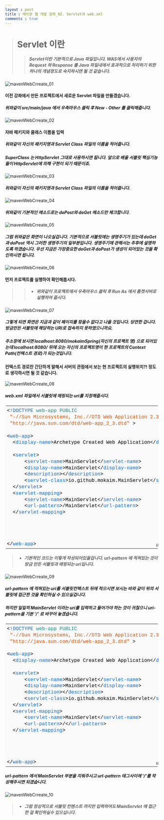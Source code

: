 ```yaml
---
layout : post
title : 메이븐 웹 개발 강좌_02. Servlet과 web.xml
comments : true
---
```


> # Servlet 이란
>> ##### Servlet이란 기본적으로 Java 파일입니다. WAS에서 사용자의 Request 와 Response 를 Java 파일내에서 효과적으로 처리하기 위한 하나의 개념정도로 숙지하시면 될 것 같습니다.




![mavenWebCrreate_01](/assets/mavenWebCreate_01/mavenWebCrreate_01.png)



#### 이전 강좌에서 만든 프로젝트에서 새로운 Servlet 파일을 만들겠습니다.
##### 위와같이 src/main/java 에서 우측마우스 클릭 후 New - Other 를 클릭해줍니다.



![mavenWebCrreate_02](/assets/mavenWebCreate_01/mavenWebCrreate_02.png)



#### 자바 패키지와 클래스 이름을 입력
##### 위와같이 자신의 패키지명과 Servlet Class 파일의 이름을 적어줍니다.
##### SuperClass 는 HttpServlet 그대로 사용하시면 됩니다. 앞으로 배울 서블릿 핵심기능들이 HttpServlet에 의해 구현이 되기 때문이죠.



![mavenWebCrreate_03](/assets/mavenWebCreate_01/mavenWebCrreate_03.png)


##### 위와같이 자신의 패키지명과 Servlet Class 파일의 이름을 적어줍니다.



![mavenWebCrreate_04](/assets/mavenWebCreate_01/mavenWebCrreate_04.png)


##### 위와같이 기본적인 메소드로는 doPost와 doGet 메소드만 체크합니다.



![mavenWebCrreate_05](/assets/mavenWebCreate_01/mavenWebCrreate_05.png)


##### 그럼 위와같은 화면이 나오실겁니다. 기본적으로 서블릿에는 생명주기가 있는데 doGet과 doPost 역시 그러한 생명주기의 일부분입니다. 생명주기에 관해서는 추후에 설명하도록 하겠습니다. 우선 지금은 가장중요한 doGet과 doPost가 생성이 되어있는 것을 확인하시면 됩니다.


![mavenWebCrreate_06](/assets/mavenWebCreate_01/mavenWebCrreate_06.png)


#### 먼저 프로젝트를 실행하여 확인해봅시다.
>> * ##### 위와같이 프로젝트에서 우측마우스 클릭 후 Run As 에서 톰캣서버로 실행하여 줍시다.


![mavenWebCrreate_07](/assets/mavenWebCreate_01/mavenWebCrreate_07.png)


##### 그렇게 되면 화면은 지금과 같이 페이지를 찾을수 없다고 나올 것입니다. 당연한 겁니다. 방금만든 서블릿에 해당하는 URI로 접속하지 못하였으니까요.
##### 주소창에 보시면 localhost:8080/mokaimSpring(자신의 프로젝트 명) 으로 되어있는데  localhost:8080/ 뒤에 오는 자신의 프로젝트명이 현 프로젝트의 Context Path(컨텍스트 경로)가 되는것입니다.
#### 컨텍스트 경로란 간단하게 말해서 서버의 관점에서 보는 현 프로젝트의 실행위치?! 정도로 생각하시면 될 것 같습니다.

![mavenWebCrreate_08](/assets/mavenWebCreate_01/mavenWebCrreate_08.png)

##### web.xml 파일에서 서블릿에 매핑되는 uri를 지정해줍시다.

<div class="colorscripter-code" style="color:#010101;font-family:Consolas, 'Liberation Mono', Menlo, Courier, monospace !important; position:relative !important;overflow:auto"><table class="colorscripter-code-table" style="margin:0;padding:0;border:none;background-color:#fafafa;border-radius:4px;" cellspacing="0" cellpadding="0"><tr><td style="padding:6px 0;text-align:left"><div style="margin:0;padding:0;color:#010101;font-family:Consolas, 'Liberation Mono', Menlo, Courier, monospace !important;line-height:130%"><div style="padding:0 6px; white-space:pre; line-height:130%"><span style="color:#010101">&lt;</span><span style="color:#066de2">!DOCTYPE</span>&nbsp;<span style="color:#0a9989">web-app</span>&nbsp;<span style="color:#0a9989">PUBLIC</span></div><div style="padding:0 6px; white-space:pre; line-height:130%"><span style="color:#0a9989"></span>&nbsp;<span style="color:#df5000">"-//Sun&nbsp;Microsystems,&nbsp;Inc.//DTD&nbsp;Web&nbsp;Application&nbsp;2.3//EN"</span><span style="color:#0a9989"></span></div><div style="padding:0 6px; white-space:pre; line-height:130%"><span style="color:#0a9989"></span>&nbsp;<span style="color:#df5000">"http://java.sun.com/dtd/web-app_2_3.dtd"</span><span style="color:#0a9989"></span>&nbsp;<span style="color:#0a9989"></span><span style="color:#010101">&gt;</span></div><div style="padding:0 6px; white-space:pre; line-height:130%">&nbsp;</div><div style="padding:0 6px; white-space:pre; line-height:130%"><span style="color:#010101">&lt;</span><span style="color:#066de2">web-app</span><span style="color:#010101">&gt;</span></div><div style="padding:0 6px; white-space:pre; line-height:130%">&nbsp;&nbsp;<span style="color:#010101">&lt;</span><span style="color:#066de2">display-name</span><span style="color:#010101">&gt;</span>Archetype&nbsp;Created&nbsp;Web&nbsp;Application<span style="color:#010101">&lt;</span><span style="color:#010101">/</span><span style="color:#066de2">display-name</span><span style="color:#010101">&gt;</span></div><div style="padding:0 6px; white-space:pre; line-height:130%">&nbsp;&nbsp;</div><div style="padding:0 6px; white-space:pre; line-height:130%">&nbsp;&nbsp;<span style="color:#010101">&lt;</span><span style="color:#066de2">servlet</span><span style="color:#010101">&gt;</span></div><div style="padding:0 6px; white-space:pre; line-height:130%">&nbsp;&nbsp;&nbsp;&nbsp;&nbsp;&nbsp;<span style="color:#010101">&lt;</span><span style="color:#066de2">servlet-name</span><span style="color:#010101">&gt;</span>MainServlet<span style="color:#010101">&lt;</span><span style="color:#010101">/</span><span style="color:#066de2">servlet-name</span><span style="color:#010101">&gt;</span></div><div style="padding:0 6px; white-space:pre; line-height:130%">&nbsp;&nbsp;&nbsp;&nbsp;&nbsp;&nbsp;<span style="color:#010101">&lt;</span><span style="color:#066de2">display-name</span><span style="color:#010101">&gt;</span>MainServlet<span style="color:#010101">&lt;</span><span style="color:#010101">/</span><span style="color:#066de2">display-name</span><span style="color:#010101">&gt;</span></div><div style="padding:0 6px; white-space:pre; line-height:130%">&nbsp;&nbsp;&nbsp;&nbsp;&nbsp;&nbsp;<span style="color:#010101">&lt;</span><span style="color:#066de2">description</span><span style="color:#010101">&gt;</span><span style="color:#010101">&lt;</span><span style="color:#010101">/</span><span style="color:#066de2">description</span><span style="color:#010101">&gt;</span></div><div style="padding:0 6px; white-space:pre; line-height:130%">&nbsp;&nbsp;&nbsp;&nbsp;&nbsp;&nbsp;<span style="color:#010101">&lt;</span><span style="color:#066de2">servlet-class</span><span style="color:#010101">&gt;</span>io.github.mokaim.MainServlet<span style="color:#010101">&lt;</span><span style="color:#010101">/</span><span style="color:#066de2">servlet-class</span><span style="color:#010101">&gt;</span></div><div style="padding:0 6px; white-space:pre; line-height:130%">&nbsp;&nbsp;<span style="color:#010101">&lt;</span><span style="color:#010101">/</span><span style="color:#066de2">servlet</span><span style="color:#010101">&gt;</span></div><div style="padding:0 6px; white-space:pre; line-height:130%">&nbsp;&nbsp;<span style="color:#010101">&lt;</span><span style="color:#066de2">servlet-mapping</span><span style="color:#010101">&gt;</span></div><div style="padding:0 6px; white-space:pre; line-height:130%">&nbsp;&nbsp;&nbsp;&nbsp;&nbsp;&nbsp;<span style="color:#010101">&lt;</span><span style="color:#066de2">servlet-name</span><span style="color:#010101">&gt;</span>MainServlet<span style="color:#010101">&lt;</span><span style="color:#010101">/</span><span style="color:#066de2">servlet-name</span><span style="color:#010101">&gt;</span></div><div style="padding:0 6px; white-space:pre; line-height:130%">&nbsp;&nbsp;&nbsp;&nbsp;&nbsp;&nbsp;<span style="color:#010101">&lt;</span><span style="color:#066de2">url-pattern</span><span style="color:#010101">&gt;</span>/MainServlet<span style="color:#010101">&lt;</span><span style="color:#010101">/</span><span style="color:#066de2">url-pattern</span><span style="color:#010101">&gt;</span></div><div style="padding:0 6px; white-space:pre; line-height:130%">&nbsp;&nbsp;<span style="color:#010101">&lt;</span><span style="color:#010101">/</span><span style="color:#066de2">servlet-mapping</span><span style="color:#010101">&gt;</span></div><div style="padding:0 6px; white-space:pre; line-height:130%">&nbsp;&nbsp;</div><div style="padding:0 6px; white-space:pre; line-height:130%">&nbsp;</div><div style="padding:0 6px; white-space:pre; line-height:130%">&nbsp;</div><div style="padding:0 6px; white-space:pre; line-height:130%">&nbsp;</div><div style="padding:0 6px; white-space:pre; line-height:130%"><span style="color:#010101">&lt;</span><span style="color:#010101">/</span><span style="color:#066de2">web-app</span><span style="color:#010101">&gt;</span></div></div><div style="text-align:right;margin-top:-13px;margin-right:5px;font-size:9px;font-style:italic"><a href="http://colorscripter.com/info#e" target="_blank" style="color:#e5e5e5text-decoration:none">Colored by Color Scripter</a></div></td><td style="vertical-align:bottom;padding:0 2px 4px 0"><a href="http://colorscripter.com/info#e" target="_blank" style="text-decoration:none;color:white"><span style="font-size:9px;word-break:normal;background-color:#e5e5e5;color:white;border-radius:10px;padding:1px">cs</span></a></td></tr></table></div>


> * ##### 기본적인 코드는 이렇게 작성되어있을겁니다. url-pattern 에 적혀있는 것이 방금 만든 서블릿과 매핑되는 uri입니다.


![mavenWebCrreate_09](/assets/mavenWebCreate_01/mavenWebCrreate_09.png)
##### url-pattern 에 적혀있는 uri를 서블릿컨텍스트 뒤에 적으시면 보시는 바와 같이 위의 서블릿에 접근한 것을 확인하실 수 있으실겁니다.
##### 하지만 일일히 MainServlet 이라는 uri를 입력하고 들어가야 하는 것이 귀찮으니 uri-pattern을 기본 '/' 로 바꾸어 놓겠습니다.

<div class="colorscripter-code" style="color:#010101;font-family:Consolas, 'Liberation Mono', Menlo, Courier, monospace !important; position:relative !important;overflow:auto"><table class="colorscripter-code-table" style="margin:0;padding:0;border:none;background-color:#fafafa;border-radius:4px;" cellspacing="0" cellpadding="0"><tr><td style="padding:6px 0;text-align:left"><div style="margin:0;padding:0;color:#010101;font-family:Consolas, 'Liberation Mono', Menlo, Courier, monospace !important;line-height:130%"><div style="padding:0 6px; white-space:pre; line-height:130%"><span style="color:#010101">&lt;</span><span style="color:#066de2">!DOCTYPE</span>&nbsp;<span style="color:#0a9989">web-app</span>&nbsp;<span style="color:#0a9989">PUBLIC</span></div><div style="padding:0 6px; white-space:pre; line-height:130%"><span style="color:#0a9989"></span>&nbsp;<span style="color:#df5000">"-//Sun&nbsp;Microsystems,&nbsp;Inc.//DTD&nbsp;Web&nbsp;Application&nbsp;2.3//EN"</span><span style="color:#0a9989"></span></div><div style="padding:0 6px; white-space:pre; line-height:130%"><span style="color:#0a9989"></span>&nbsp;<span style="color:#df5000">"http://java.sun.com/dtd/web-app_2_3.dtd"</span><span style="color:#0a9989"></span>&nbsp;<span style="color:#0a9989"></span><span style="color:#010101">&gt;</span></div><div style="padding:0 6px; white-space:pre; line-height:130%">&nbsp;</div><div style="padding:0 6px; white-space:pre; line-height:130%"><span style="color:#010101">&lt;</span><span style="color:#066de2">web-app</span><span style="color:#010101">&gt;</span></div><div style="padding:0 6px; white-space:pre; line-height:130%">&nbsp;&nbsp;<span style="color:#010101">&lt;</span><span style="color:#066de2">display-name</span><span style="color:#010101">&gt;</span>Archetype&nbsp;Created&nbsp;Web&nbsp;Application<span style="color:#010101">&lt;</span><span style="color:#010101">/</span><span style="color:#066de2">display-name</span><span style="color:#010101">&gt;</span></div><div style="padding:0 6px; white-space:pre; line-height:130%">&nbsp;&nbsp;</div><div style="padding:0 6px; white-space:pre; line-height:130%">&nbsp;&nbsp;<span style="color:#010101">&lt;</span><span style="color:#066de2">servlet</span><span style="color:#010101">&gt;</span></div><div style="padding:0 6px; white-space:pre; line-height:130%">&nbsp;&nbsp;&nbsp;&nbsp;&nbsp;&nbsp;<span style="color:#010101">&lt;</span><span style="color:#066de2">servlet-name</span><span style="color:#010101">&gt;</span>MainServlet<span style="color:#010101">&lt;</span><span style="color:#010101">/</span><span style="color:#066de2">servlet-name</span><span style="color:#010101">&gt;</span></div><div style="padding:0 6px; white-space:pre; line-height:130%">&nbsp;&nbsp;&nbsp;&nbsp;&nbsp;&nbsp;<span style="color:#010101">&lt;</span><span style="color:#066de2">display-name</span><span style="color:#010101">&gt;</span>MainServlet<span style="color:#010101">&lt;</span><span style="color:#010101">/</span><span style="color:#066de2">display-name</span><span style="color:#010101">&gt;</span></div><div style="padding:0 6px; white-space:pre; line-height:130%">&nbsp;&nbsp;&nbsp;&nbsp;&nbsp;&nbsp;<span style="color:#010101">&lt;</span><span style="color:#066de2">description</span><span style="color:#010101">&gt;</span><span style="color:#010101">&lt;</span><span style="color:#010101">/</span><span style="color:#066de2">description</span><span style="color:#010101">&gt;</span></div><div style="padding:0 6px; white-space:pre; line-height:130%">&nbsp;&nbsp;&nbsp;&nbsp;&nbsp;&nbsp;<span style="color:#010101">&lt;</span><span style="color:#066de2">servlet-class</span><span style="color:#010101">&gt;</span>io.github.mokaim.MainServlet<span style="color:#010101">&lt;</span><span style="color:#010101">/</span><span style="color:#066de2">servlet-class</span><span style="color:#010101">&gt;</span></div><div style="padding:0 6px; white-space:pre; line-height:130%">&nbsp;&nbsp;<span style="color:#010101">&lt;</span><span style="color:#010101">/</span><span style="color:#066de2">servlet</span><span style="color:#010101">&gt;</span></div><div style="padding:0 6px; white-space:pre; line-height:130%">&nbsp;&nbsp;<span style="color:#010101">&lt;</span><span style="color:#066de2">servlet-mapping</span><span style="color:#010101">&gt;</span></div><div style="padding:0 6px; white-space:pre; line-height:130%">&nbsp;&nbsp;&nbsp;&nbsp;&nbsp;&nbsp;<span style="color:#010101">&lt;</span><span style="color:#066de2">servlet-name</span><span style="color:#010101">&gt;</span>MainServlet<span style="color:#010101">&lt;</span><span style="color:#010101">/</span><span style="color:#066de2">servlet-name</span><span style="color:#010101">&gt;</span></div><div style="padding:0 6px; white-space:pre; line-height:130%">&nbsp;&nbsp;&nbsp;&nbsp;&nbsp;&nbsp;<span style="color:#010101">&lt;</span><span style="color:#066de2">url-pattern</span><span style="color:#010101">&gt;</span>/<span style="color:#010101">&lt;</span><span style="color:#010101">/</span><span style="color:#066de2">url-pattern</span><span style="color:#010101">&gt;</span></div><div style="padding:0 6px; white-space:pre; line-height:130%">&nbsp;&nbsp;<span style="color:#010101">&lt;</span><span style="color:#010101">/</span><span style="color:#066de2">servlet-mapping</span><span style="color:#010101">&gt;</span></div><div style="padding:0 6px; white-space:pre; line-height:130%">&nbsp;&nbsp;</div><div style="padding:0 6px; white-space:pre; line-height:130%">&nbsp;</div><div style="padding:0 6px; white-space:pre; line-height:130%">&nbsp;</div><div style="padding:0 6px; white-space:pre; line-height:130%">&nbsp;</div><div style="padding:0 6px; white-space:pre; line-height:130%"><span style="color:#010101">&lt;</span><span style="color:#010101">/</span><span style="color:#066de2">web-app</span><span style="color:#010101">&gt;</span></div></div><div style="text-align:right;margin-top:-13px;margin-right:5px;font-size:9px;font-style:italic"><a href="http://colorscripter.com/info#e" target="_blank" style="color:#e5e5e5text-decoration:none">Colored by Color Scripter</a></div></td><td style="vertical-align:bottom;padding:0 2px 4px 0"><a href="http://colorscripter.com/info#e" target="_blank" style="text-decoration:none;color:white"><span style="font-size:9px;word-break:normal;background-color:#e5e5e5;color:white;border-radius:10px;padding:1px">cs</span></a></td></tr></table></div>

##### url-pattern 에서 MainServlet 부분을 지워주시고 url-pattern 태그사이에 '/'를 작성해주시면 되겠습니다.

![mavenWebCrreate_10](/assets/mavenWebCreate_01/mavenWebCrreate_10.jpg)

> * ##### 그럼 정상적으로 서블릿 컨텐스트 까지만 입력하여도 MainServlet 에 접근한 걸 확인하실수 있으십니다.
